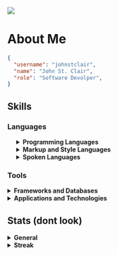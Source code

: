 [![](https://visitcount.itsvg.in/api?id=johnstclair&label=Profile%20Views&color=11&icon=5&pretty=false)](https://visitcount.itsvg.in)

# About Me

```json
{
  "username": "johnstclair",
  "name": "John St. Clair",
  "role": "Software Devolper",
}
```

## Skills

### Languages
<span style="display:inline-block; margin-left: 20px;">
<details>
<summary><b>Programming Languages</b></summary>
<br>

[![Programming Languages](https://skillicons.dev/icons?i=c,cs,js,typescript,python)](https://skillicons.dev)
</details>

<details>
<summary><b>Markup and Style Languages</b></summary>
<br>

[![Markup and Style Languages](https://skillicons.dev/icons?i=html,css,markdown)](https://skillicons.dev)
</details>

<details>
<summary><b>Spoken Languages</b></summary>
&emsp;None Yet
</details>
</span>

### Tools

<details>
  <summary><b>Frameworks and Databases</b></summary>
  <br>

[![Frameworks and Databases](https://skillicons.dev/icons?i=react,express,mongodb,vite)](https://skillicons.dev)
</details>

<details>
  <summary><b>Applications and  Technologies</b></summary>
  <br>

[![Applications and  Technologies](https://skillicons.dev/icons?i=linux,nix,git,github,godot,neovim,arduino)](https://skillicons.dev)
</details>

## Stats (dont look)

<details>
  <summary><b>General</b></summary>
  <br>
  
<img height="180em" src="https://denvercoder1-github-readme-stats.vercel.app/api/?username=johnstclair&show_icons=true&include_all_commits=true&count_private=true&theme=react&hide_border=true&bg_color=0d1117&title_color=A594FD&icon_color=A594FD"/>
<img height="180em" src="https://denvercoder1-github-readme-stats.vercel.app/api/top-langs/?username=johnstclair&langs_count=8&layout=compact&theme=react&hide_border=true&bg_color=0d1117&title_color=A594FD&icon_color=A594FD"/>

</details>

<details>
  <summary><b>Streak</b></summary>
  <br>

[![GitHub Streak](https://streak-stats.demolab.com?user=johnstclair&theme=transparent&date_format=%5BY%20%5DM%20j)](https://git.io/streak-stats)
</details>
